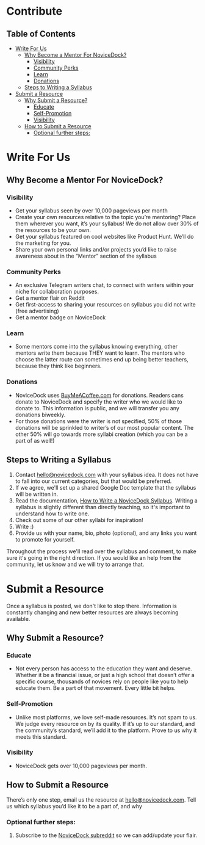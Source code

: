 # Contribute

## Table of Contents
- [Write For Us](#write-for-us)
  * [Why Become a Mentor For NoviceDock?](#why-become-a-mentor-for-novicedock)
    + [Visibility](#visibility)
    + [Community Perks](#community-perks)
    + [Learn](#learn)
    + [Donations](#donations)
  * [Steps to Writing a Syllabus](#steps-to-writing-a-syllabus)
- [Submit a Resource](#submit-a-resource)
  * [Why Submit a Resource?](#why-submit-a-resource)
    + [Educate](#educate)
    + [Self-Promotion](#self-promotion)
    + [Visibility](#visibility-1)
  * [How to Submit a Resource](#how-to-submit-a-resource)
    + [Optional further steps:](#optional-further-steps)

# Write For Us
## Why Become a Mentor For NoviceDock?
### Visibility
* Get your syllabus seen by over 10,000 pageviews per month
* Create your own resources relative to the topic you’re mentoring? Place them wherever you want, it’s your syllabus! We do not allow over 30% of the resources to be your own.
* Get your syllabus featured on cool websites like Product Hunt. We’ll do the marketing for you.
* Share your own personal links and/or projects you’d like to raise awareness about in the “Mentor” section of the syllabus

### Community Perks
* An exclusive Telegram writers chat, to connect with writers within your niche for collaboration purposes. 
* Get a mentor flair on Reddit
* Get first-access to sharing your resources on syllabus you did not write (free advertising)
* Get a mentor badge on NoviceDock

### Learn
* Some mentors come into the syllabus knowing everything, other mentors write them because THEY want to learn. The mentors who choose the latter route can sometimes end up being better teachers, because they think like beginners.

### Donations
* NoviceDock uses [BuyMeACoffee.com](https://www.buymeacoffee.com/novicedock) for donations. Readers cans donate to NoviceDock and specify the writer who we would like to donate to. This information is public, and we will transfer you any donations biweekly. 
* For those donations were the writer is not specified, 50% of those donations will be sprinkled to writer’s of our most popular content. The other 50% will go towards more syllabi creation (which you can be a part of as well!)

## Steps to Writing a Syllabus
1. Contact hello@novicedock.com with your syllabus idea. It does not have to fall into our current categories, but that would be preferred.
2. If we agree, we'll set up a shared Google Doc template that the syllabus will be written in.
3. Read the documentation, [How to Write a NoviceDock Syllabus](https://github.com/NoviceDock/NoviceDock-Wiki/blob/master/How_To_Write_a_Syllabus.md). Writing a syllabus is slightly different than directly teaching, so it's important to understand how to write one. 
4. Check out some of our other syllabi for inspiration!
5. Write :)
6. Provide us with your name, bio, photo (optional), and any links you want to promote for yourself.

Throughout the process we'll read over the syllabus and comment, to make sure it's going in the right direction. If you would like an help from the community, let us know and we will try to arrange that.

# Submit a Resource
Once a syllabus is posted, we don't like to stop there. Information is constantly changing and new better resources are always becoming available. 

## Why Submit a Resource?
### Educate
* Not every person has access to the education they want and deserve. Whether it be a financial issue, or just a high school that doesn’t offer a specific course, thousands of novices rely on people like you to help educate them. Be a part of that movement. Every little bit helps. 

### Self-Promotion 
* Unlike most platforms, we love self-made resources. It’s not spam to us. We judge every resource on by its quality. If it’s up to our standard, and the community’s standard, we’ll add it to the platform. Prove to us why it meets this standard.

### Visibility
* NoviceDock gets over 10,000 pageviews per month. 

## How to Submit a Resource
There’s only one step, email us the resource at hello@novicedock.com. Tell us which syllabus you’d like it to be a part of, and why

### Optional further steps:
1. Subscribe to the [NoviceDock subreddit](https://www.reddit.com/r/NoviceDock/) so we can add/update your flair.
